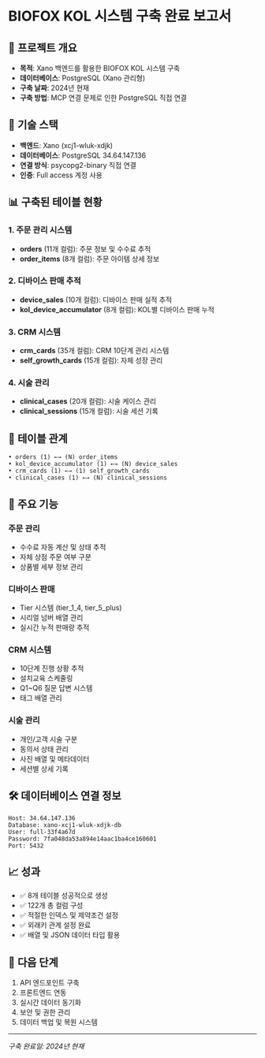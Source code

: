 # BIOFOX KOL 시스템 구축 완료 보고서

## 🎯 프로젝트 개요
- **목적**: Xano 백엔드를 활용한 BIOFOX KOL 시스템 구축
- **데이터베이스**: PostgreSQL (Xano 관리형)
- **구축 날짜**: 2024년 현재
- **구축 방법**: MCP 연결 문제로 인한 PostgreSQL 직접 연결

## 🔧 기술 스택
- **백엔드**: Xano (xcj1-wluk-xdjk)
- **데이터베이스**: PostgreSQL 34.64.147.136
- **연결 방식**: psycopg2-binary 직접 연결
- **인증**: Full access 계정 사용

## 📊 구축된 테이블 현황

### 1. 주문 관리 시스템
- **orders** (11개 컬럼): 주문 정보 및 수수료 추적
- **order_items** (8개 컬럼): 주문 아이템 상세 정보

### 2. 디바이스 판매 추적
- **device_sales** (10개 컬럼): 디바이스 판매 실적 추적
- **kol_device_accumulator** (8개 컬럼): KOL별 디바이스 판매 누적

### 3. CRM 시스템
- **crm_cards** (35개 컬럼): CRM 10단계 관리 시스템
- **self_growth_cards** (15개 컬럼): 자체 성장 관리

### 4. 시술 관리
- **clinical_cases** (20개 컬럼): 시술 케이스 관리
- **clinical_sessions** (15개 컬럼): 시술 세션 기록

## 🔗 테이블 관계
```
• orders (1) ←→ (N) order_items
• kol_device_accumulator (1) ←→ (N) device_sales
• crm_cards (1) ←→ (1) self_growth_cards
• clinical_cases (1) ←→ (N) clinical_sessions
```

## 🎯 주요 기능

### 주문 관리
- 수수료 자동 계산 및 상태 추적
- 자체 상점 주문 여부 구분
- 상품별 세부 정보 관리

### 디바이스 판매
- Tier 시스템 (tier_1_4, tier_5_plus)
- 시리얼 넘버 배열 관리
- 실시간 누적 판매량 추적

### CRM 시스템
- 10단계 진행 상황 추적
- 설치교육 스케줄링
- Q1~Q6 질문 답변 시스템
- 태그 배열 관리

### 시술 관리
- 개인/고객 시술 구분
- 동의서 상태 관리
- 사진 배열 및 메타데이터
- 세션별 상세 기록

## 🛠️ 데이터베이스 연결 정보
```
Host: 34.64.147.136
Database: xano-xcj1-wluk-xdjk-db
User: full-33f4a67d
Password: 7fa048da53a894e14aac1ba4ce160601
Port: 5432
```

## 📈 성과
- ✅ 8개 테이블 성공적으로 생성
- ✅ 122개 총 컬럼 구성
- ✅ 적절한 인덱스 및 제약조건 설정
- ✅ 외래키 관계 설정 완료
- ✅ 배열 및 JSON 데이터 타입 활용

## 🚀 다음 단계
1. API 엔드포인트 구축
2. 프론트엔드 연동
3. 실시간 데이터 동기화
4. 보안 및 권한 관리
5. 데이터 백업 및 복원 시스템

---
*구축 완료일: 2024년 현재* 